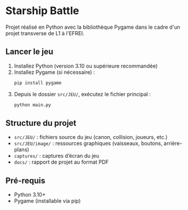 # Starship Battle

Projet réalisé en Python avec la bibliothèque Pygame dans le cadre d'un projet transverse de L1 à l'EFREI.

## Lancer le jeu

1. Installez Python (version 3.10 ou supérieure recommandée)
2. Installez Pygame (si nécessaire) :
   ```bash
   pip install pygame
   ```
3. Depuis le dossier `src/JEU/`, exécutez le fichier principal :
   ```bash
   python main.py
   ```

## Structure du projet

- `src/JEU/` : fichiers source du jeu (canon, collision, joueurs, etc.)
- `src/JEU/image/` : ressources graphiques (vaisseaux, boutons, arrière-plans)
- `captures/` : captures d’écran du jeu
- `docs/` : rapport de projet au format PDF

## Pré-requis

- Python 3.10+
- Pygame (installable via pip)
